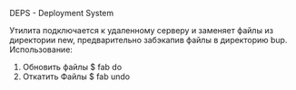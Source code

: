 DEPS - Deployment System

Утилита подключается к удаленному серверу и заменяет файлы из директории new, предварительно забэкапив файлы в директорию bup.
Использование:
1. Обновить файлы $ fab do
2. Откатить Файлы $ fab undo
